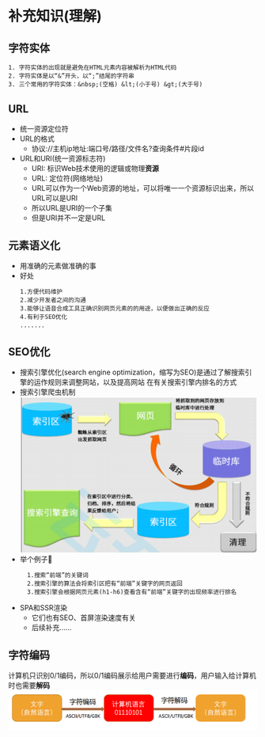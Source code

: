 # 补充知识(理解)

## 字符实体
```tex
1. 字符实体的出现就是避免在HTML元素内容被解析为HTML代码
2. 字符实体是以“&”开头，以“;”结尾的字符串
3. 三个常用的字符实体：&nbsp;(空格) &lt;(小于号) &gt;(大于号)
```

## URL
* 统一资源定位符
* URL的格式
  * 协议://主机ip地址:端口号/路径/文件名?查询条件#片段id
* URL和URI(统一资源标志符)
  * URI: 标识Web技术使用的逻辑或物理**资源**
  * URL: 定位符(网络地址)
  * URL可以作为一个Web资源的地址，可以将唯一一个资源标识出来，所以URL可以是URI
  * 所以URL是URI的一个子集
  * 但是URI并不一定是URL

## 元素语义化
* 用准确的元素做准确的事
* 好处
  ```tex
  1.方便代码维护
  2.减少开发者之间的沟通
  3.能够让语音合成工具正确识别网页元素的的用途，以便做出正确的反应
  4.有利于SEO优化
  .......
  ```

## SEO优化
* 搜索引擎优化(search engine optimization，缩写为SEO)是通过了解搜索引擎的运作规则来调整网站，以及提高网站
在有关搜索引擎内排名的方式
* 搜索引擎爬虫机制![搜索引擎爬虫机制](/images/bczsSpider.png)
* 举个例子🌰
  ```tex
    1.搜索“前端”的关键词
    2.搜索引擎的算法会将索引区把有“前端”关键字的网页返回
    3.搜索引擎会根据网页元素(h1-h6)查看含有“前端”关键字的出现频率进行排名
  ```
* SPA和SSR渲染
  * 它们也有SEO、首屏渲染速度有关
  * 后续补充......

## 字符编码
计算机只识别0/1编码，所以0/1编码展示给用户需要进行**编码**，用户输入给计算机时也需要**解码**
![字符编码](/images/zfbm.png)